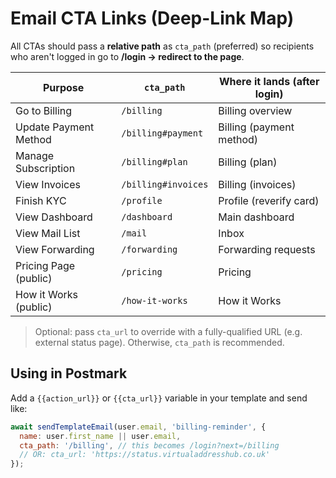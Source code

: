 # Email CTA Links (Deep-Link Map)

All CTAs should pass a **relative path** as `cta_path` (preferred) so recipients who aren't logged in go to **/login → redirect to the page**.

| Purpose                         | `cta_path`           | Where it lands (after login)  |
|---------------------------------|----------------------|--------------------------------|
| Go to Billing                   | `/billing`           | Billing overview               |
| Update Payment Method           | `/billing#payment`   | Billing (payment method)       |
| Manage Subscription             | `/billing#plan`      | Billing (plan)                 |
| View Invoices                   | `/billing#invoices`  | Billing (invoices)             |
| Finish KYC                      | `/profile`           | Profile (reverify card)        |
| View Dashboard                  | `/dashboard`         | Main dashboard                 |
| View Mail List                  | `/mail`              | Inbox                          |
| View Forwarding                 | `/forwarding`        | Forwarding requests            |
| Pricing Page (public)           | `/pricing`           | Pricing                        |
| How it Works (public)           | `/how-it-works`      | How it Works                   |

> Optional: pass `cta_url` to override with a fully-qualified URL (e.g. external status page). Otherwise, `cta_path` is recommended.

## Using in Postmark
Add a `{{action_url}}` or `{{cta_url}}` variable in your template and send like:
```js
await sendTemplateEmail(user.email, 'billing-reminder', {
  name: user.first_name || user.email,
  cta_path: '/billing', // this becomes /login?next=/billing
  // OR: cta_url: 'https://status.virtualaddresshub.co.uk'
});
```
